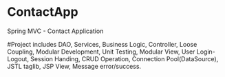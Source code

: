 # ContactApp
Spring MVC - Contact Application

#Project includes DAO, Services, Business Logic, Controller, Loose Coupling, Modular Development, Unit Testing, Modular View, User Login-Logout, Session Handing, CRUD Operation, Connection Pool(DataSource), JSTL taglib, JSP View, Message error/success.
